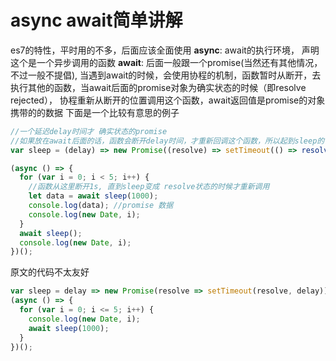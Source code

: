 # async await简单讲解

es7的特性，平时用的不多，后面应该全面使用
**async**: await的执行环境， 声明这个是一个异步调用的函数
**await**: 后面一般跟一个promise(当然还有其他情况，不过一般不提倡),  当遇到await的时候，会使用协程的机制，函数暂时从断开，去执行其他的函数，当await后面的promise对象为确实状态的时候（即resolve  rejected）， 协程重新从断开的位置调用这个函数，await返回值是promise的对象携带的的数据
下面是一个比较有意思的例子

```javascript
//一个延迟delay时间才 确实状态的promise
//如果放在await后面的话，函数会断开delay时间，才重新回调这个函数，所以起到sleep的作用
var sleep = (delay) => new Promise((resolve) => setTimeout(() => resolve('promise 数据'), delay));

(async () => {
  for (var i = 0; i < 5; i++) {
    //函数从这里断开1s, 直到sleep变成 resolve状态的时候才重新调用
    let data = await sleep(1000);
    console.log(data); //promise 数据
    console.log(new Date, i);
  }
  await sleep();
  console.log(new Date, i);
})();
```
原文的代码不太友好
```javascript
var sleep = delay => new Promise(resolve => setTimeout(resolve, delay));
(async () => {
  for (var i = 0; i <= 5; i++) {
    console.log(new Date, i);
    await sleep(1000);
  }
})();
```